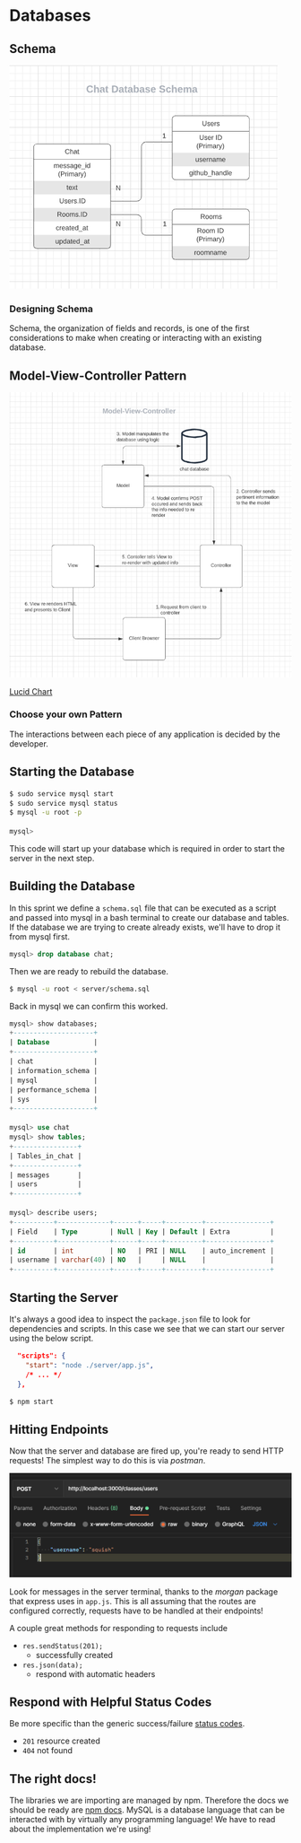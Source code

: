 # Databases

## Schema

![chat database schema diagram](img/chat-database-schema.png)

### Designing Schema

Schema, the organization of fields and records, is one of the first considerations to make when creating or interacting with an existing database.

## Model-View-Controller Pattern

![MVC pattern diagram](img/mvc-pattern.png)

[Lucid Chart](https://lucid.app/lucidchart/bebdc3b7-30f6-41d8-8a98-6c9b00a103d0/edit?shared=true&page=0_0#)

### Choose your own Pattern

The interactions between each piece of any application is decided by the developer.

## Starting the Database

```bash
$ sudo service mysql start
$ sudo service mysql status
$ mysql -u root -p

mysql>
```

This code will start up your database which is required in order to start the server in the next step.

## Building the Database

In this sprint we define a `schema.sql` file that can be executed as a script and passed into mysql in a bash terminal to create our database and tables. If the database we are trying to create already exists, we'll have to drop it from mysql first.

```sql
mysql> drop database chat;
```

Then we are ready to rebuild the database.

```bash
$ mysql -u root < server/schema.sql
```

Back in mysql we can confirm this worked.

```sql
mysql> show databases;
+--------------------+
| Database           |
+--------------------+
| chat               |
| information_schema |
| mysql              |
| performance_schema |
| sys                |
+--------------------+

mysql> use chat
mysql> show tables;
+----------------+
| Tables_in_chat |
+----------------+
| messages       |
| users          |
+----------------+

mysql> describe users;
+----------+-------------+------+-----+---------+----------------+
| Field    | Type        | Null | Key | Default | Extra          |
+----------+-------------+------+-----+---------+----------------+
| id       | int         | NO   | PRI | NULL    | auto_increment |
| username | varchar(40) | NO   |     | NULL    |                |
+----------+-------------+------+-----+---------+----------------+
```

## Starting the Server

It's always a good idea to inspect the `package.json` file to look for dependencies and scripts. In this case we see that we can start our server using the below script.

```json
  "scripts": {
    "start": "node ./server/app.js",
    /* ... */
  },
```

```bash
$ npm start
```

## Hitting Endpoints

Now that the server and database are fired up, you're ready to send HTTP requests! The simplest way to do this is via *postman*.

![postman request](img/postman.png)

Look for messages in the server terminal, thanks to the *morgan* package that express uses in `app.js`. This is all assuming that the routes are configured correctly, requests have to be handled at their endpoints!

A couple great methods for responding to requests include

* `res.sendStatus(201);`
  * successfully created
* `res.json(data);`
  * respond with automatic headers

## Respond with Helpful Status Codes

Be more specific than the generic success/failure [status codes](https://developer.mozilla.org/en-US/docs/Web/HTTP/Status).

* `201` resource created
* `404` not found

## The right docs!

The libraries we are importing are managed by npm. Therefore the docs we should be ready are [npm docs](https://www.npmjs.com/package/mysql). MySQL is a database language that can be interacted with by virtually any programming language! We have to read about the implementation we're using!
